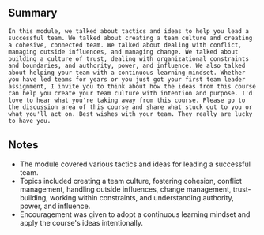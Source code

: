 ## Summary
```
In this module, we talked about tactics and ideas to help you lead a successful team. We talked about creating a team culture and creating a cohesive, connected team. We talked about dealing with conflict, managing outside influences, and managing change. We talked about building a culture of trust, dealing with organizational constraints and boundaries, and authority, power, and influence. We also talked about helping your team with a continuous learning mindset. Whether you have led teams for years or you just got your first team leader assignment, I invite you to think about how the ideas from this course can help you create your team culture with intention and purpose. I'd love to hear what you're taking away from this course. Please go to the discussion area of this course and share what stuck out to you or what you'll act on. Best wishes with your team. They really are lucky to have you.
```

## Notes
- The module covered various tactics and ideas for leading a successful team.
- Topics included creating a team culture, fostering cohesion, conflict management, handling outside influences, change management, trust-building, working within constraints, and understanding authority, power, and influence.
- Encouragement was given to adopt a continuous learning mindset and apply the course's ideas intentionally.